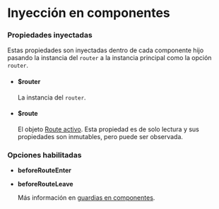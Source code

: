 # Inyección en componentes

### Propiedades inyectadas

Estas propiedades son inyectadas dentro de cada componente hijo pasando la instancia del `router` a la instancia principal como la opción `router`.

- #### $router

  La instancia del `router`.

- #### $route

  El objeto [Route activo](route-object.md). Esta propiedad es de solo lectura y sus propiedades son inmutables, pero puede ser observada.

### Opciones habilitadas

- **beforeRouteEnter**
- **beforeRouteLeave**

  Más información en [guardias en componentes](../advanced/navigation-guards.md#incomponent-guards).
